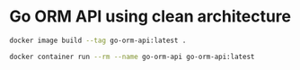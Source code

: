 # Go ORM API using clean architecture

```bash
docker image build --tag go-orm-api:latest .

docker container run --rm --name go-orm-api go-orm-api:latest
```
